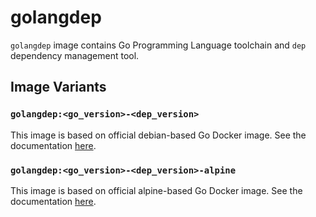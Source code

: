 # golangdep

`golangdep` image contains Go Programming Language toolchain and `dep` dependency management tool.

## Image Variants

### `golangdep:<go_version>-<dep_version>`

This image is based on official debian-based Go Docker image. See the documentation [here](https://hub.docker.com/_/golang/).

### `golangdep:<go_version>-<dep_version>-alpine`

This image is based on official alpine-based Go Docker image. See the documentation [here](https://hub.docker.com/_/golang/).
